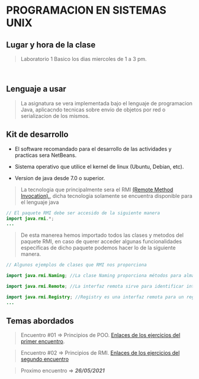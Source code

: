 # PROGRAMACION EN SISTEMAS UNIX
##

## Lugar y hora de la clase
>Laboratorio 1 Basico los dias miercoles de 1 a 3 pm.

<br>

## Lenguaje a usar
>La asignatura se vera implementada bajo el lenguaje de programacion Java, aplicacndo tecnicas sobre envio de objetos por red o serializacion de los mismos.

## Kit de desarrollo
- El software recomandado para el desarrollo de las actividades y practicas sera NetBeans. 

- Sistema operativo que utilice el kernel de linux (Ubuntu, Debian, etc).

- Version de java desde 7.0 o superior.

>La tecnologia que principalmente sera el RMI [(Remote Method Invocation).](https://es.wikipedia.org/wiki/Java_Remote_Method_Invocation), dicha tecnologia solamente se encuentra disponible para el lenguaje java

```java
// El paquete RMI debe ser accesido de la siguiente manera
import java.rmi.*;
...
```

> De esta manerea hemos importado todos las clases y metodos del paquete RMI, en caso de querer acceder algunas funcionalidades especificas de dicho paquete podemos hacer lo de la siguiente manera.

```java
// Algunos ejemplos de clases que RMI nos proporciona

import java.rmi.Naming; //La clase Naming proporciona métodos para almacenar y obtener referencias a objetos remotos en un registro de objetos remotos.

import java.rmi.Remote; //La interfaz remota sirve para identificar interfaces cuyos métodos pueden invocarse desde una máquina virtual no local.

import java.rmi.Registry; //Registry es una interfaz remota para un registro de objetos remotos simple que proporciona métodos para almacenar y recuperar referencias de objetos remotos enlazadas con nombres de cadenas arbitrarios.
...
```

## Temas abordados
> Encuentro #01 => Principios de POO. [Enlaces de los ejercicios del primer encuentro](https://github.com/DerianCordobaPerez/PROGRAMACION-SISTEMAS-UNIX/tree/Master/Encuentro%20%2301).

> Encuentro #02 => Principios de RMI. [Enlaces de los ejercicios del segundo encuentro](https://github.com/DerianCordobaPerez/PROGRAMACION-SISTEMAS-UNIX/tree/Master/Encuentro%20%2302)

> Proximo encuentro => **_26/05/2021_**